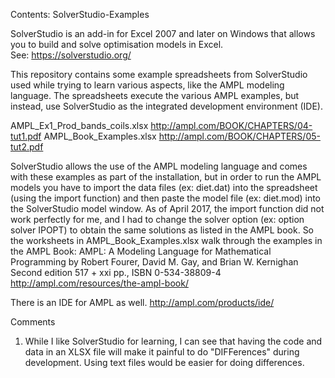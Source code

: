 Contents: SolverStudio-Examples

SolverStudio is an add-in for Excel 2007 and later on Windows that 
allows you to build and solve optimisation models in Excel.  
See:
		https://solverstudio.org/

This repository contains some example spreadsheets from SolverStudio used 
while trying to learn various aspects, like the AMPL modeling language.
The spreadsheets execute the various AMPL examples, but instead, use
SolverStudio as the integrated development environment (IDE).

AMPL_Ex1_Prod_bands_coils.xlsx         http://ampl.com/BOOK/CHAPTERS/04-tut1.pdf
AMPL_Book_Examples.xlsx                http://ampl.com/BOOK/CHAPTERS/05-tut2.pdf

SolverStudio allows the use of the AMPL modeling language and comes with these
examples as part of the installation, but in order to run the AMPL models you have
to import the data files (ex: diet.dat) into the spreadsheet (using the import function) 
and then paste the model file (ex: diet.mod) into the SolverStudio model window.
As of April 2017, the import function did not work perfectly for me, and I had
to change the solver option (ex: option solver IPOPT) to obtain the same solutions
as listed in the AMPL book.  So the worksheets in AMPL_Book_Examples.xlsx walk
through the examples in the AMPL Book: 
	AMPL: A Modeling Language for Mathematical Programming
	by Robert Fourer, David M. Gay, and Brian W. Kernighan
	Second edition	517 + xxi pp., ISBN 0-534-38809-4
	http://ampl.com/resources/the-ampl-book/

There is an IDE for AMPL as well.
	http://ampl.com/products/ide/


Comments
1) While I like SolverStudio for learning, I can see that having the code and data in an XLSX file will make it painful to do "DIFFerences" during development.  Using text files would be easier for doing differences.